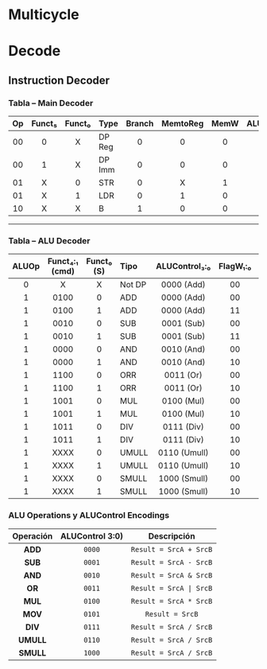 # Multicycle

# Decode
## Instruction Decoder
### Tabla – Main Decoder 

| Op  | Funct₅ | Funct₀ | Type   | Branch | MemtoReg | MemW | ALUSrc | ImmSrc | RegW | RegSrc | ALUOp |
|:---:|:------:|:------:|:-------|:------:|:--------:|:----:|:------:|:------:|:----:|:------:|:-----:|
| 00  | 0      | X      | DP Reg | 0      | 0        | 0    | 0      | XX     | 1    | 00     | 1     |
| 00  | 1      | X      | DP Imm | 0      | 0        | 0    | 1      | 00     | 1    | X0     | 1     |
| 01  | X      | 0      | STR    | 0      | X        | 1    | 1      | 01     | 0    | 10     | 0     |
| 01  | X      | 1      | LDR    | 0      | 1        | 0    | 1      | 01     | 1    | X0     | 0     |
| 10  | X      | X      | B      | 1      | 0        | 0    | 0      | 10     | 0    | X1     | 0     |

---

### Tabla – ALU Decoder

| ALUOp | Funct₄:₁ (cmd) | Funct₀ (S) | Tipo   | ALUControl₃:₀ | FlagW₁:₀ | is\_mul | Funct\[20] |
| :---: | :------------: | :--------: | :----- | :-----------: | :------: | :-----: | :--------: |
|   0   |        X       |      X     | Not DP |   0000 (Add)  |    00    |    0    |      X     |
|   1   |      0100      |      0     | ADD    |   0000 (Add)  |    00    |    0    |      X     |
|   1   |      0100      |      1     | ADD    |   0000 (Add)  |    11    |    0    |      X     |
|   1   |      0010      |      0     | SUB    |   0001 (Sub)  |    00    |    0    |      X     |
|   1   |      0010      |      1     | SUB    |   0001 (Sub)  |    11    |    0    |      X     |
|   1   |      0000      |      0     | AND    |   0010 (And)  |    00    |    0    |      X     |
|   1   |      0000      |      1     | AND    |   0010 (And)  |    10    |    0    |      X     |
|   1   |      1100      |      0     | ORR    |   0011 (Or)   |    00    |    0    |      X     |
|   1   |      1100      |      1     | ORR    |   0011 (Or)   |    10    |    0    |      X     |
|   1   |      1001      |      0     | MUL    |   0100 (Mul)  |    00    |    0    |      X     |
|   1   |      1001      |      1     | MUL    |   0100 (Mul)  |    10    |    0    |      X     |
|   1   |      1011      |      0     | DIV    |   0111 (Div)  |    00    |    0    |      X     |
|   1   |      1011      |      1     | DIV    |   0111 (Div)  |    10    |    0    |      X     |
|   1   |      XXXX      |      0     | UMULL  |  0110 (Umull) |    00    |    1    |      0     |
|   1   |      XXXX      |      1     | UMULL  |  0110 (Umull) |    10    |    1    |      0     |
|   1   |      XXXX      |      0     | SMULL  |  1000 (Smull) |    00    |    1    |      1     |
|   1   |      XXXX      |      1     | SMULL  |  1000 (Smull) |    10    |    1    |      1     |

### ALU Operations y ALUControl Encodings

| Operación | ALUControl 3:0) | Descripción               |
|:---------:|:----------------:|:-------------------------:|
| **ADD**   | `0000`            | `Result = SrcA + SrcB`    |
| **SUB**   | `0001`            | `Result = SrcA - SrcB`    |
| **AND**   | `0010`            | `Result = SrcA & SrcB`    |
| **OR**    | `0011`            | `Result = SrcA \| SrcB`   |
| **MUL**   | `0100`            | `Result = SrcA * SrcB`    |
| **MOV**   | `0101`            | `Result = SrcB`           |
| **DIV**   | `0111`            | `Result = SrcA / SrcB`    |
| **UMULL** | `0110`            | `Result = SrcA / SrcB`    |
| **SMULL** | `1000`            | `Result = SrcA / SrcB`    |
